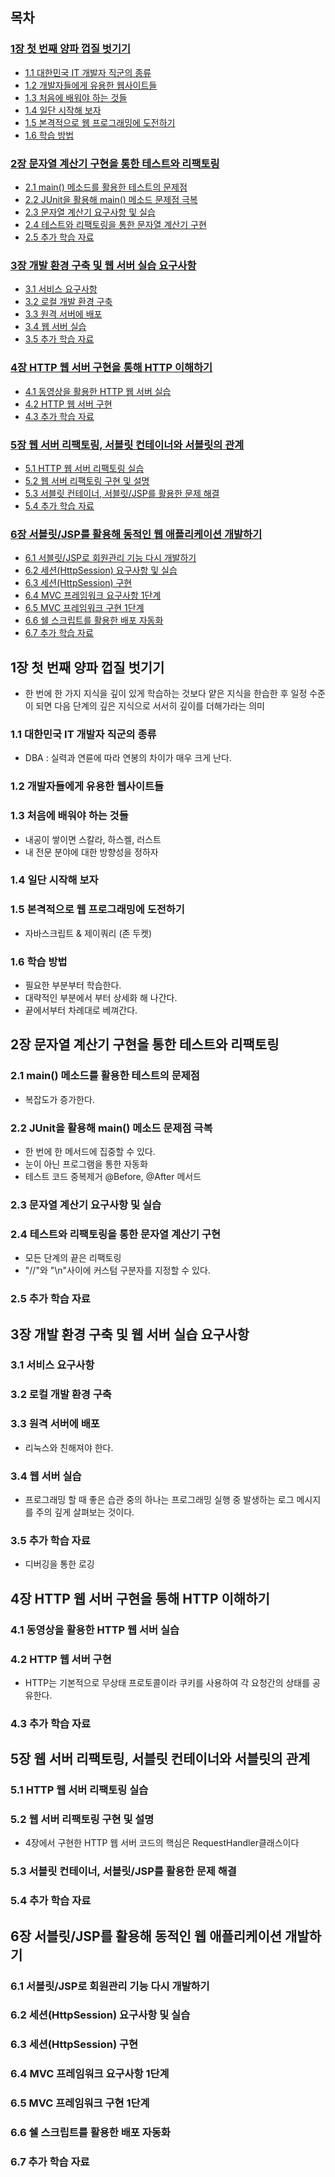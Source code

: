## 목차

### [1장 첫 번째 양파 껍질 벗기기](#1장-첫-번째-양파-껍질-벗기기)

- [1.1 대한민국 IT 개발자 직군의 종류](#11-대한민국-it-개발자-직군의-종류)
- [1.2 개발자들에게 유용한 웹사이트들](#12-개발자들에게-유용한-웹사이트들)
- [1.3 처음에 배워야 하는 것들](#13-처음에-배워야-하는-것들)
- [1.4 일단 시작해 보자](#14-일단-시작해-보자)
- [1.5 본격적으로 웹 프로그래밍에 도전하기](#15-본격적으로-웹-프로그래밍에-도전하기)
- [1.6 학습 방법](#16-학습-방법)

### [2장 문자열 계산기 구현을 통한 테스트와 리팩토링](#2장-문자열-계산기-구현을-통한-테스트와-리팩토링)

- [2.1 main() 메소드를 활용한 테스트의 문제점](#21-main-메소드를-활용한-테스트의-문제점)
- [2.2 JUnit을 활용해 main() 메소드 문제점 극복](#22-junit을-활용해-main-메소드-문제점-극복)
- [2.3 문자열 계산기 요구사항 및 실습](#23-문자열-계산기-요구사항-및-실습)
- [2.4 테스트와 리팩토링을 통한 문자열 계산기 구현](#24-테스트와-리팩토링을-통한-문자열-계산기-구현)
- [2.5 추가 학습 자료](#25-추가-학습-자료)

### [3장 개발 환경 구축 및 웹 서버 실습 요구사항](#3장-개발-환경-구축-및-웹-서버-실습-요구사항)

- [3.1 서비스 요구사항](#31-서비스-요구사항)
- [3.2 로컬 개발 환경 구축](#32-로컬-개발-환경-구축)
- [3.3 원격 서버에 배포](#33-원격-서버에-배포)
- [3.4 웹 서버 실습](#34-웹-서버-실습)
- [3.5 추가 학습 자료](#35-추가-학습-자료)

### [4장 HTTP 웹 서버 구현을 통해 HTTP 이해하기](#4장-http-웹-서버-구현을-통해-http-이해하기)

- [4.1 동영상을 활용한 HTTP 웹 서버 실습](#41-동영상을-활용한-http-웹-서버-실습)
- [4.2 HTTP 웹 서버 구현](#42-http-웹-서버-구현)
- [4.3 추가 학습 자료](#43-추가-학습-자료)

### [5장 웹 서버 리팩토링, 서블릿 컨테이너와 서블릿의 관계](#5장-웹-서버-리팩토링-서블릿-컨테이너와-서블릿의-관계)

- [5.1 HTTP 웹 서버 리팩토링 실습](#51-http-웹-서버-리팩토링-실습)
- [5.2 웹 서버 리팩토링 구현 및 설명](#52-웹-서버-리팩토링-구현-및-설명)
- [5.3 서블릿 컨테이너, 서블릿/JSP를 활용한 문제 해결](#53-서블릿-컨테이너-서블릿jsp를-활용한-문제-해결)
- [5.4 추가 학습 자료](#54-추가-학습-자료)

### [6장 서블릿/JSP를 활용해 동적인 웹 애플리케이션 개발하기](#6장-서블릿jsp를-활용해-동적인-웹-애플리케이션-개발하기)

- [6.1 서블릿/JSP로 회원관리 기능 다시 개발하기](#61-서블릿jsp로-회원관리-기능-다시-개발하기)
- [6.2 세션(HttpSession) 요구사항 및 실습](#62-세션httpsession-요구사항-및-실습)
- [6.3 세션(HttpSession) 구현](#63-세션httpsession-구현)
- [6.4 MVC 프레임워크 요구사항 1단계](#64-mvc-프레임워크-요구사항-1단계)
- [6.5 MVC 프레임워크 구현 1단계](#65-mvc-프레임워크-구현-1단계)
- [6.6 쉘 스크립트를 활용한 배포 자동화](#66-쉘-스크립트를-활용한-배포-자동화)
- [6.7 추가 학습 자료](#67-추가-학습-자료)

## 1장 첫 번째 양파 껍질 벗기기

- 한 번에 한 가지 지식을 깊이 있게 학습하는 것보다 얕은 지식을 한습한 후 일정 수준이 되면 다음 단계의 깊은 지식으로 서서히 깊이를 더해가라는 의미

### 1.1 대한민국 IT 개발자 직군의 종류

- DBA : 실력과 연륜에 따라 연봉의 차이가 매우 크게 난다.

### 1.2 개발자들에게 유용한 웹사이트들

### 1.3 처음에 배워야 하는 것들

- 내공이 쌓이면 스칼라, 하스켈, 러스트
- 내 전문 분야에 대한 방향성을 정하자

### 1.4 일단 시작해 보자

### 1.5 본격적으로 웹 프로그래밍에 도전하기

- 자바스크립트 & 제이쿼리 (존 두켓)

### 1.6 학습 방법

- 필요한 부분부터 학습한다.
- 대략적인 부분에서 부터 상세화 해 나간다.
- 끝에서부터 차례대로 베껴간다.

## 2장 문자열 계산기 구현을 통한 테스트와 리팩토링

### 2.1 main() 메소드를 활용한 테스트의 문제점

- 복잡도가 증가한다.

### 2.2 JUnit을 활용해 main() 메소드 문제점 극복

- 한 번에 한 메서드에 집중할 수 있다.
- 눈이 아닌 프로그램을 통한 자동화
- 테스트 코드 중복제거 @Before, @After 메서드

### 2.3 문자열 계산기 요구사항 및 실습

### 2.4 테스트와 리팩토링을 통한 문자열 계산기 구현

- 모든 단계의 끝은 리팩토링
- "//"와 "\n"사이에 커스텀 구분자를 지정할 수 있다.

### 2.5 추가 학습 자료

## 3장 개발 환경 구축 및 웹 서버 실습 요구사항

### 3.1 서비스 요구사항

### 3.2 로컬 개발 환경 구축

### 3.3 원격 서버에 배포

- 리눅스와 친해져야 한다.

### 3.4 웹 서버 실습

- 프로그래밍 할 때 좋은 습관 중의 하나는 프로그래밍 실행 중 발생하는 로그 메시지를 주의 깊게 살펴보는 것이다.

### 3.5 추가 학습 자료

- 디버깅을 통한 로깅

## 4장 HTTP 웹 서버 구현을 통해 HTTP 이해하기

### 4.1 동영상을 활용한 HTTP 웹 서버 실습

### 4.2 HTTP 웹 서버 구현

- HTTP는 기본적으로 무상태 프로토콜이라 쿠키를 사용하여 각 요청간의 상태를 공유한다.

### 4.3 추가 학습 자료

## 5장 웹 서버 리팩토링, 서블릿 컨테이너와 서블릿의 관계

### 5.1 HTTP 웹 서버 리팩토링 실습

### 5.2 웹 서버 리팩토링 구현 및 설명

- 4장에서 구현한 HTTP 웹 서버 코드의 핵심은 RequestHandler클래스이다

### 5.3 서블릿 컨테이너, 서블릿/JSP를 활용한 문제 해결

### 5.4 추가 학습 자료

## 6장 서블릿/JSP를 활용해 동적인 웹 애플리케이션 개발하기

### 6.1 서블릿/JSP로 회원관리 기능 다시 개발하기

### 6.2 세션(HttpSession) 요구사항 및 실습

### 6.3 세션(HttpSession) 구현

### 6.4 MVC 프레임워크 요구사항 1단계

### 6.5 MVC 프레임워크 구현 1단계

### 6.6 쉘 스크립트를 활용한 배포 자동화

### 6.7 추가 학습 자료
